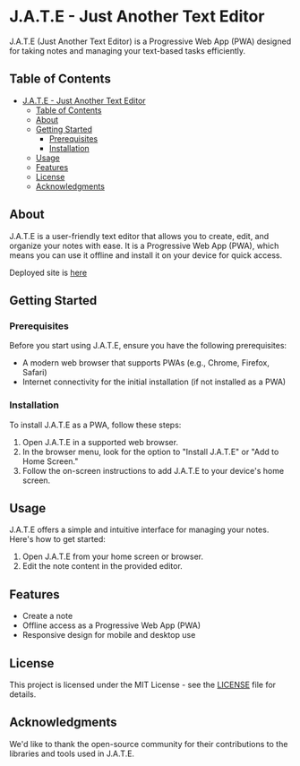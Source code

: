 # J.A.T.E - Just Another Text Editor

J.A.T.E (Just Another Text Editor) is a Progressive Web App (PWA) designed for taking notes and managing your text-based tasks efficiently.

## Table of Contents

- [J.A.T.E - Just Another Text Editor](#jate---just-another-text-editor)
  - [Table of Contents](#table-of-contents)
  - [About](#about)
  - [Getting Started](#getting-started)
    - [Prerequisites](#prerequisites)
    - [Installation](#installation)
  - [Usage](#usage)
  - [Features](#features)
  - [License](#license)
  - [Acknowledgments](#acknowledgments)

## About

J.A.T.E is a user-friendly text editor that allows you to create, edit, and organize your notes with ease. It is a Progressive Web App (PWA), which means you can use it offline and install it on your device for quick access.

Deployed site is [here](https://aqueous-river-62700-b53080d13a90.herokuapp.com/)

## Getting Started

### Prerequisites

Before you start using J.A.T.E, ensure you have the following prerequisites:

- A modern web browser that supports PWAs (e.g., Chrome, Firefox, Safari)
- Internet connectivity for the initial installation (if not installed as a PWA)

### Installation

To install J.A.T.E as a PWA, follow these steps:

1. Open J.A.T.E in a supported web browser.
2. In the browser menu, look for the option to "Install J.A.T.E" or "Add to Home Screen."
3. Follow the on-screen instructions to add J.A.T.E to your device's home screen.

## Usage

J.A.T.E offers a simple and intuitive interface for managing your notes. Here's how to get started:

1. Open J.A.T.E from your home screen or browser.
2. Edit the note content in the provided editor.

## Features

- Create a note
- Offline access as a Progressive Web App (PWA)
- Responsive design for mobile and desktop use


## License

This project is licensed under the MIT License - see the [LICENSE](LICENSE) file for details.

## Acknowledgments

We'd like to thank the open-source community for their contributions to the libraries and tools used in J.A.T.E.
